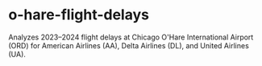 # o-hare-flight-delays
Analyzes 2023–2024 flight delays at Chicago O'Hare International Airport (ORD) for American Airlines (AA), Delta Airlines (DL), and United Airlines (UA).
